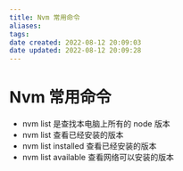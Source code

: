 ```yaml
---
title: Nvm 常用命令
aliases: 
tags: 
date created: 2022-08-12 20:09:03
date updated: 2022-08-12 20:09:28
---
```


# Nvm 常用命令

- nvm list 是查找本电脑上所有的 node 版本
- nvm list 查看已经安装的版本  
- nvm list installed 查看已经安装的版本  
- nvm list available 查看网络可以安装的版本
